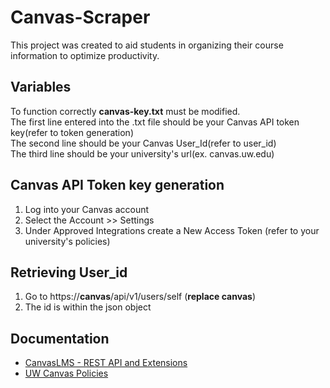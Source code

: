 # Canvas-Scraper
This project was created to aid students in organizing their course information to optimize productivity.

## Variables
To function correctly **canvas-key.txt** must be modified.
<br/>
The first line entered into the .txt file should be your Canvas API token key(refer to token generation)
<br/>
The second line should be your Canvas User_Id(refer to user_id)
<br/>
The third line should be your university's url(ex. canvas.uw.edu)

## Canvas API Token key generation
1. Log into your Canvas account
2. Select the Account >> Settings
3. Under Approved Integrations create a New Access Token (refer to your university's policies)

## Retrieving User_id
1. Go to https://**canvas**/api/v1/users/self (**replace canvas**)
2. The id is within the json object

## Documentation
- [CanvasLMS - REST API and Extensions](https://canvas.instructure.com/doc/api/index.html)
- [UW Canvas Policies](https://itconnect.uw.edu/tools-services-support/teaching-learning/canvas/canvas-policies/)
